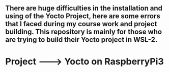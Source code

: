 ## There are huge difficulties in the installation and using of the Yocto Project, here are some errors that I faced during my course work and project building. This repository is mainly for those who are trying to build their Yocto project in WSL-2.

# Project ---> Yocto on RaspberryPi3
